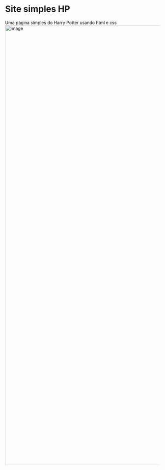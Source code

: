 # Site simples HP
Uma página simples do Harry Potter usando html e css 
<img width="1436" alt="image" src="https://github.com/brunasiaovn/site-simples-hp/assets/139784873/ca31f48d-4588-45cd-a9dd-0d65dc09149d">


